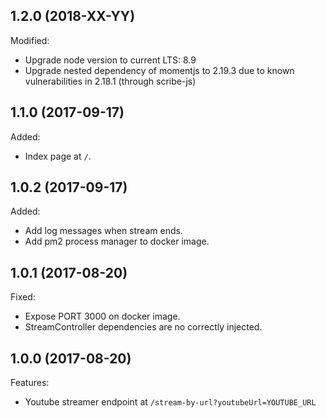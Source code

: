 ## 1.2.0 (2018-XX-YY)
Modified:
  * Upgrade node version to current LTS: 8.9
  * Upgrade nested dependency of momentjs to 2.19.3 due to known vulnerabilities in 2.18.1 (through scribe-js)

## 1.1.0 (2017-09-17)
Added:
  * Index page at `/`.

## 1.0.2 (2017-09-17)
Added:
  * Add log messages when stream ends.
  * Add pm2 process manager to docker image.

## 1.0.1 (2017-08-20)
Fixed:
  * Expose PORT 3000 on docker image.
  * StreamController dependencies are no correctly injected.

## 1.0.0 (2017-08-20)

Features:
  * Youtube streamer endpoint at `/stream-by-url?youtubeUrl=YOUTUBE_URL`